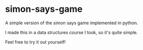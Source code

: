 # simon-says-game
A simple version of the simon says game implemented in python.

I made this in a data structures course I took, so it's quite simple. 

Feel free to try it out yourself!
